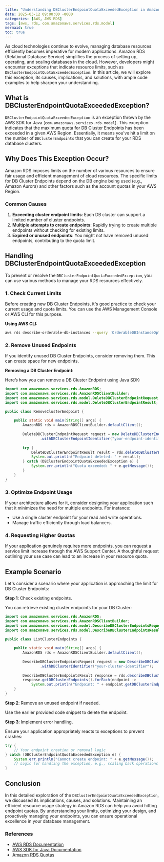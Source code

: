 ```yaml
---
title: "Understanding DBClusterEndpointQuotaExceededException in Amazon RDS"
date: 2025-03-12 09:00:00 -0000
categories: [AWS, AWS RDS]
tags: [aws, rds, com.amazonaws.services.rds.model]
mermaid: true
toc: true
---
```



As cloud technologies continue to evolve, managing database resources efficiently becomes imperative for modern applications. Amazon RDS (Relational Database Service) simplifies the process of setting up, operating, and scaling databases in the cloud. However, developers might encounter exceptions that indicate resource limits, such as `DBClusterEndpointQuotaExceededException`. In this article, we will explore this exception, its causes, implications, and solutions, with ample code examples to help sharpen your understanding.

## What is DBClusterEndpointQuotaExceededException?

`DBClusterEndpointQuotaExceededException` is an exception thrown by the AWS SDK for Java (`com.amazonaws.services.rds.model`). This exception indicates that the maximum quota for DB Cluster Endpoints has been exceeded in a given AWS Region. Essentially, it means you've hit a limit on the number of `DBClusterEndpoints` that you can create for your RDS database clusters.

## Why Does This Exception Occur?

Amazon RDS imposes limits on the number of various resources to ensure fair usage and efficient management of cloud resources. The specific limits for DB Cluster Endpoints depend on the DB engine being used (e.g., Amazon Aurora) and other factors such as the account quotas in your AWS Region.

### Common Causes

1. **Exceeding cluster endpoint limits**: Each DB cluster can support a limited number of cluster endpoints.
2. **Multiple attempts to create endpoints**: Rapidly trying to create multiple endpoints without checking for existing limits.
3. **Expired or unused endpoints**: You might not have removed unused endpoints, contributing to the quota limit.

## Handling DBClusterEndpointQuotaExceededException

To prevent or resolve the `DBClusterEndpointQuotaExceededException`, you can use various methods to manage your RDS resources effectively.

### 1. Check Current Limits

Before creating new DB Cluster Endpoints, it's good practice to check your current usage and quota limits. You can use the AWS Management Console or AWS CLI for this purpose.

**Using AWS CLI:**

```bash
aws rds describe-orderable-db-instances --query 'OrderableDBInstanceOptions[].[DBInstanceClass, DBInstanceCount]' --output table
```

### 2. Remove Unused Endpoints

If you identify unused DB Cluster Endpoints, consider removing them. This can create space for new endpoints.

**Removing a DB Cluster Endpoint:**

Here’s how you can remove a DB Cluster Endpoint using Java SDK:

```java
import com.amazonaws.services.rds.AmazonRDS;
import com.amazonaws.services.rds.AmazonRDSClientBuilder;
import com.amazonaws.services.rds.model.DeleteDBClusterEndpointRequest;
import com.amazonaws.services.rds.model.DeleteDBClusterEndpointResult;

public class RemoveClusterEndpoint {
    
    public static void main(String[] args) {
        AmazonRDS rds = AmazonRDSClientBuilder.defaultClient();
        
        DeleteDBClusterEndpointRequest request = new DeleteDBClusterEndpointRequest()
                .withDBClusterEndpointIdentifier("your-endpoint-identifier");
        
        try {
            DeleteDBClusterEndpointResult result = rds.deleteDBClusterEndpoint(request);
            System.out.println("Endpoint deleted: " + result);
        } catch (DBClusterEndpointQuotaExceededException e) {
            System.err.println("Quota exceeded: " + e.getMessage());
        }
    }
}
```

### 3. Optimize Endpoint Usage

If your architecture allows for it, consider designing your application such that it minimizes the need for multiple endpoints. For instance:

- Use a single cluster endpoint for your read and write operations.
- Manage traffic efficiently through load balancers.

### 4. Requesting Higher Quotas

If your application genuinely requires more endpoints, you can request a service limit increase through the AWS Support Center. A thoughtful request outlining your use case can lead to an increase in your resource quota.

## Example Scenario

Let's consider a scenario where your application is approaching the limit for DB Cluster Endpoints:

**Step 1**: Check existing endpoints.

You can retrieve existing cluster endpoints for your DB Cluster:

```java
import com.amazonaws.services.rds.AmazonRDS;
import com.amazonaws.services.rds.AmazonRDSClientBuilder;
import com.amazonaws.services.rds.model.DescribeDBClusterEndpointsRequest;
import com.amazonaws.services.rds.model.DescribeDBClusterEndpointsResult;

public class ListClusterEndpoints {
    
    public static void main(String[] args) {
        AmazonRDS rds = AmazonRDSClientBuilder.defaultClient();
        
        DescribeDBClusterEndpointsRequest request = new DescribeDBClusterEndpointsRequest()
                .withDBClusterIdentifier("your-cluster-identifier");
        
        DescribeDBClusterEndpointsResult response = rds.describeDBClusterEndpoints(request);
        response.getDBClusterEndpoints().forEach(endpoint -> 
            System.out.println("Endpoint: " + endpoint.getDBClusterEndpointIdentifier()));
    }
}
```

**Step 2**: Remove an unused endpoint if needed.

Use the earlier provided code snippet to delete the endpoint.

**Step 3**: Implement error handling.

Ensure your application appropriately reacts to exceptions to prevent crashes:

```java
try {
    // Your endpoint creation or removal logic
} catch (DBClusterEndpointQuotaExceededException e) {
    System.err.println("Cannot create endpoint: " + e.getMessage());
    // Logic for handling the exception, e.g., scaling back operations or notifying admins
}
```

## Conclusion

In this detailed exploration of the `DBClusterEndpointQuotaExceededException`, we discussed its implications, causes, and solutions. Maintaining an efficient resource usage strategy in Amazon RDS can help you avoid hitting endpoint quotas. By understanding your limits, optimizing your design, and proactively managing your endpoints, you can ensure operational excellence in your database management.

### References

- [AWS RDS Documentation](https://docs.aws.amazon.com/AmazonRDS/latest/UserGuide/Welcome.html)
- [AWS SDK for Java Documentation](https://docs.aws.amazon.com/sdk-for-java/latest/developer-guide/home.html)
- [Amazon RDS Quotas](https://docs.aws.amazon.com/AmazonRDS/latest/UserGuide/DBSInstance.html#DBSInstance.Quota)